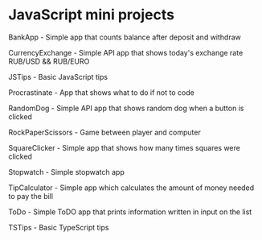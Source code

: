 # JavaScript mini projects

BankApp - Simple app that counts balance after deposit and withdraw

CurrencyExchange - Simple API app that shows today's exchange rate RUB/USD && RUB/EURO

JSTips - Basic JavaScript tips

Procrastinate - App that shows what to do if not to code

RandomDog - Simple API app that shows random dog when a button is clicked

RockPaperScissors - Game between player and computer

SquareClicker - Simple app that shows how many times squares were clicked

Stopwatch - Simple stopwatch app

TipCalculator - Simple app which calculates the amount of money needed to pay the bill

ToDo - Simple ToDO app that prints information written in input on the list

TSTips - Basic TypeScript tips
